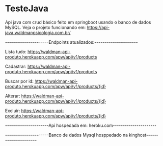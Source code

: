 # TesteJava

Api java com crud básico feito em springboot usando o banco de dados MySQL. Veja o projeto funcionando em: https://api-java.waldmanpsicologia.com.br/



----------------------Endpoints atualizados:----------------------

Lista tudo: https://waldman-api-produto.herokuapp.com/apw/api/v1/products

Cadastrar: https://waldman-api-produto.herokuapp.com/apw/api/v1/products

Buscar por id: https://waldman-api-produto.herokuapp.com/apw/api/v1/products/{id}

Alterar: https://waldman-api-produto.herokuapp.com/apw/api/v1/products/{id}

Excluir: https://waldman-api-produto.herokuapp.com/apw/api/v1/products/{id}

----------------------Api hospedada em: heroku.com----------------------

----------------------Banco de dados Mysql hosppedado na kinghost----------------------


